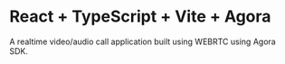 # React + TypeScript + Vite + Agora

A realtime video/audio call application built using WEBRTC using Agora SDK.
